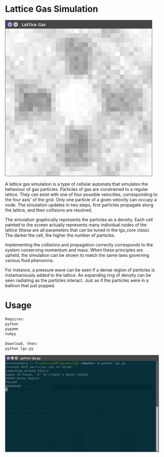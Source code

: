 # Lattice Gas Simulation

![Example](lgs_ex.png)

A lattice gas simulation is a type of cellular automata that simulates the behaviour of gas particles.  Particles of gas are constrained to a regular lattice.  They can exist with one of four possible velocities, corresponding to the four axis' of the grid.  Only one particle of a given velocity can occupy a node.  The simulation updates in two steps, first particles propagate along the lattice, and then collisions are resolved.

The simulation graphically represents the particles as a density.  Each cell painted to the screen actually represents many individual nodes of the lattice (these are all parameters that can be tuned in the lgs_core class).  The darker the cell, the higher the number of particles.

Implementing the collisions and propagation correctly corresponds to the system conserving momentum and mass.  When these principles are upheld, the simulation can be shown to match the same laws governing various fluid phenomna.

For instance, a pressure wave can be seen if a dense region of particles is instantaniously added to the lattice.  An expanding ring of density can be seen radiating as the particles interact.  Just as if the particles were in a balloon that just popped.

# Usage

```
Requires:
python
pygame
numpy

Download, then:
python lgs.py
```

![Console Example](console_ex.png)
